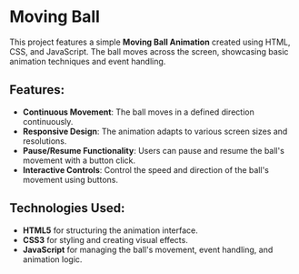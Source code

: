 # **Moving Ball**

This project features a simple **Moving Ball Animation** created using HTML, CSS, and JavaScript. The ball moves across the screen, showcasing basic animation techniques and event handling.

## **Features**:
- **Continuous Movement**: The ball moves in a defined direction continuously.
- **Responsive Design**: The animation adapts to various screen sizes and resolutions.
- **Pause/Resume Functionality**: Users can pause and resume the ball's movement with a button click.
- **Interactive Controls**: Control the speed and direction of the ball's movement using buttons.

## **Technologies Used**:
- **HTML5** for structuring the animation interface.
- **CSS3** for styling and creating visual effects.
- **JavaScript** for managing the ball's movement, event handling, and animation logic.
